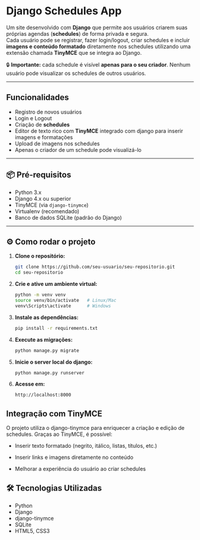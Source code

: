 # Django Schedules App

Um site desenvolvido com **Django** que permite aos usuários criarem suas próprias agendas (**schedules**) de forma privada e segura.  
Cada usuário pode se registrar, fazer login/logout, criar schedules e incluir **imagens e conteúdo formatado** diretamente nos schedules utilizando uma extensão chamada **TinyMCE** que se integra ao Django.  

🔒 **Importante:** cada schedule é visível **apenas para o seu criador**. Nenhum usuário pode visualizar os schedules de outros usuários.

---

## Funcionalidades

- Registro de novos usuários
- Login e Logout
- Criação de **schedules**
- Editor de texto rico com **TinyMCE** integrado com django para inserir imagens e formatações
- Upload de imagens nos schedules
- Apenas o criador de um schedule pode visualizá-lo

---

## 📦 Pré-requisitos

- Python 3.x
- Django 4.x ou superior
- TinyMCE (via `django-tinymce`)
- Virtualenv (recomendado)
- Banco de dados SQLite (padrão do Django)

---

## ⚙️ Como rodar o projeto

1. **Clone o repositório:**
   ```bash
   git clone https://github.com/seu-usuario/seu-repositorio.git
   cd seu-repositorio
2. **Crie e ative um ambiente virtual:**
    ```bash
    python -m venv venv
    source venv/bin/activate   # Linux/Mac
    venv\Scripts\activate      # Windows
3. **Instale as dependências:**
    ```bash
    pip install -r requirements.txt
4. **Execute as migrações:**
    ```bash
    python manage.py migrate
5. **Inicie o server local do django:**
    ```bash
    python manage.py runserver
6. **Acesse em:**
    ```bash
    http://localhost:8000

## Integração com TinyMCE

O projeto utiliza o django-tinymce para enriquecer a criação e edição de schedules.
Graças ao TinyMCE, é possível:

 - Inserir texto formatado (negrito, itálico, listas, títulos, etc.)

 - Inserir links e imagens diretamente no conteúdo

 - Melhorar a experiência do usuário ao criar schedules

## 🛠 Tecnologias Utilizadas
 - Python
 - Django
 - django-tinymce
 - SQLite
 - HTML5, CSS3

